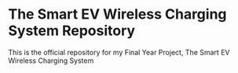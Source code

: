 # The Smart EV Wireless Charging System Repository
This is the official repository for my Final Year Project, The Smart EV Wireless Charging System
